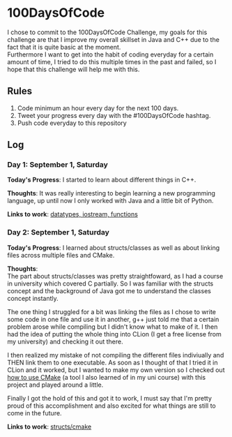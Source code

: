 # 100DaysOfCode

I chose to commit to the 100DaysOfCode Challenge, my goals for this challenge are that I improve my overall skillset in Java and C++ due to the fact that it is quite basic at the moment.  
Furthermore I want to get into the habit of coding everyday for a certain amount of time, I tried to do this multiple times in the past and failed, so I hope that this challenge will help me with this.

## Rules
1. Code minimum an hour every day for the next 100 days.
2. Tweet your progress every day with the #100DaysOfCode hashtag.
3. Push code everyday to this repository

## Log

### Day 1: September 1, Saturday

**Today's Progress**: I started to learn about different things in C++.  

**Thoughts**: It was really interesting to begin learning a new programming language, up until now I only worked with Java and a little bit of Python.  

**Links to work**: [datatypes, iostream, functions](https://github.com/Benzammour/100DaysOfCode/tree/master/day01)

### Day 2: September 1, Saturday

**Today's Progress**: I learned about structs/classes as well as about linking files across multiple files and CMake.

**Thoughts**:  
The part about structs/classes was pretty straightfoward, as I had a course in university which covered C partially. So I was familiar with the structs concept and the background of Java got me to understand the classes concept instantly.  

The one thing I struggled for a bit was linking the files as I chose to write some code in one file and use it in another, g++ just told me that a certain problem arose while compiling but I didn't know what to make of it. I then had the idea of putting the whole thing into CLion (I get a free license from my university) and checking it out there.  

I then realized my mistake of not compiling the different files indiviually and THEN link them to one executable. As soon as I thought of that I tried it in CLion and it worked, but I wanted to make my own version so I checked out [how to use CMake](https://cmake.org/cmake-tutorial/) (a tool I also learned of in my uni course) with this project and played around a little.  

Finally I got the hold of this and got it to work, I must say that I'm pretty proud of this accomplishment and also excited for what things are still to come in the future.  

**Links to work**: [structs/cmake](https://github.com/Benzammour/100DaysOfCode/tree/master/day02)

